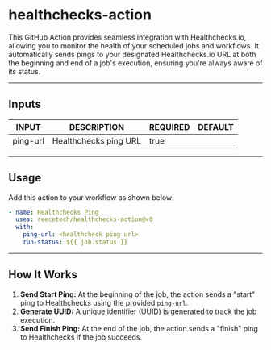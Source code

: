# healthchecks-action

This GitHub Action provides seamless integration with Healthchecks.io, allowing you to monitor the health of your scheduled jobs and workflows. It automatically sends pings to your designated Healthchecks.io URL at both the beginning and end of a job's execution, ensuring you're always aware of its status.

---



## Inputs

<!-- AUTO-DOC-INPUT:START - Do not remove or modify this section -->

|  INPUT   |      DESCRIPTION      | REQUIRED | DEFAULT |
|----------|-----------------------|----------|---------|
| ping-url | Healthchecks ping URL |   true   |         |

<!-- AUTO-DOC-INPUT:END -->

---

## Usage

Add this action to your workflow as shown below:

```yaml
- name: Healthchecks Ping
  uses: reecetech/healthchecks-action@v0
  with:
    ping-url: <healthcheck ping url>
    run-status: ${{ job.status }}
```

---

## How It Works

1. **Send Start Ping:** At the beginning of the job, the action sends a "start" ping to Healthchecks using the provided `ping-url`.
2. **Generate UUID:** A unique identifier (UUID) is generated to track the job execution.
3. **Send Finish Ping:** At the end of the job, the action sends a "finish" ping to Healthchecks if the job succeeds.
